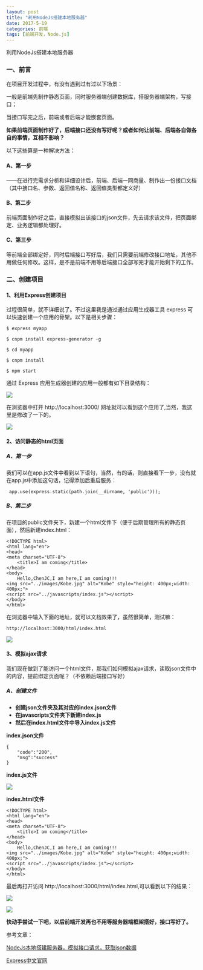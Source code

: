 ```yaml
---
layout: post
title: "利用NodeJs搭建本地服务器"
date: 2017-5-19
categories: 前端
tags: [前端开发，Node.js]
---
```


利用NodeJs搭建本地服务器

<!-- more -->

### 一、前言

在项目开发过程中，有没有遇到过有过以下场景：

一般是前端先制作静态页面，同时服务器端创建数据库，搭服务器端架构，写接口；

当接口写完之后，前端或者后端才能嵌套页面。

**如果前端页面制作好了，后端接口还没有写好呢？或者如何让前端、后端各自做各自的事情，互相不影响？**

以下这些算是一种解决方法：

#### A、第一步
——在进行完需求分析和详细设计后，前端、后端一同商量、制作出一份接口文档（其中接口名、参数、返回值名称、返回值类型都定义好）

#### B、第二步
前端页面制作好之后，直接模拟出该接口的json文件，先去请求该文件，把页面绑定、业务逻辑都处理好。

#### C、第三步
等前端全部绑定好，同时后端接口写好后，我们只需要前端修改接口地址，其他不用做任何修改。这样，是不是前端不用等后端接口全部写完才能开始剩下的工作。

### 二、创建项目

#### 1、利用Express创建项目

过程很简单，就不详细说了。不过这里我是通过通过应用生成器工具 express 可以快速创建一个应用的骨架。以下是相关步骤：

    $ express myapp

    $ cnpm install express-generator -g

    $ cd myapp 

    $ cnpm install
     
    $ npm start

通过 Express 应用生成器创建的应用一般都有如下目录结构：

![](http://oq2sjn05e.bkt.clouddn.com/2017-5-19-FEW-using%20nodejs%20to%20build%20server-1.png)

在浏览器中打开 http://localhost:3000/ 网址就可以看到这个应用了,当然，我这里是修改了一下的。

![](http://oq2sjn05e.bkt.clouddn.com/2017-5-19-FEW-using%20nodejs%20to%20build%20server-2.png)
   
#### 2、访问静态的html页面

##### A、第一步

我们可以在app.js文件中看到以下语句，当然，有的话，则直接看下一步，没有就在app.js中添加这句话，记得添加后重启服务：

     app.use(express.static(path.join(__dirname, 'public')));

##### B、第二步

在项目的public文件夹下，新建一个html文件下（便于后期管理所有的静态页面），然后新建index.html：

	<!DOCTYPE html>
    <html lang="en">
	<head>
	<meta charset="UTF-8">
		<title>I am coming</title>
	</head>
	<body>
		Hello,ChenJC,I am here,I am coming!!!
	<img src="../images/Kobe.jpg" alt="Kobe" style="height: 400px;width: 400px;">
	<script src="../javascripts/index.js"></script>
	</body>
	</html>

在浏览器中输入下面的地址，就可以文档效果了，虽然很简单，测试嘛：

    http://localhost:3000/html/index.html

![](http://oq2sjn05e.bkt.clouddn.com/2017-5-19-FEW-using%20nodejs%20to%20build%20server-3.png)

#### 3、模拟ajax请求

我们现在做到了能访问一个html文件，那我们如何模拟ajax请求，读取json文件中的内容，提前绑定页面呢？（不依赖后端接口写好）

##### A、创建文件

+ **创建json文件夹及其对应的index.json文件**
+ **在javascripts文件夹下新建index.js**
+ **然后在index.html文件中导入index.js文件**

 **index.json文件**

	{
		"code":"200",
		"msg":"success"
	}

 **index.js文件**

![](http://oq2sjn05e.bkt.clouddn.com/2017-5-19-FEW-using%20nodejs%20to%20build%20server-4.png)


 **index.html文件**

	<!DOCTYPE html>
    <html lang="en">
	<head>
	<meta charset="UTF-8">
		<title>I am coming</title>
	</head>
	<body>
		Hello,ChenJC,I am here,I am coming!!!
	<img src="../images/Kobe.jpg" alt="Kobe" style="height: 400px;width: 400px;">
	<script src="../javascripts/index.js"></script>
	</body>
	</html>

最后再打开访问 http://localhost:3000/html/index.html,可以看到以下的结果：

![](http://oq2sjn05e.bkt.clouddn.com/2017-5-19-FEW-using%20nodejs%20to%20build%20server-5.png)

![](http://oq2sjn05e.bkt.clouddn.com/2017-5-19-FEW-using%20nodejs%20to%20build%20server-6.png)

**快动手尝试一下吧，以后前端开发再也不用等服务器端框架搭好，接口写好了。**

参考文章：

<a href="http://www.jianshu.com/p/80307e1a86ff">NodeJs本地搭建服务器，模拟接口请求，获取json数据</a>

<a href="http://www.expressjs.com.cn/">Express中文官网</a>